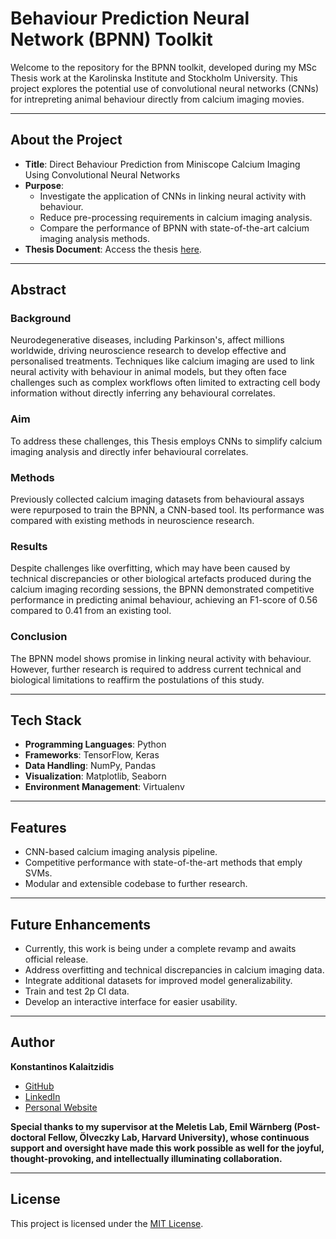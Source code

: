 # Behaviour Prediction Neural Network (BPNN) Toolkit

Welcome to the repository for the BPNN toolkit, developed during my MSc Thesis work at the Karolinska Institute and Stockholm University. This project explores the potential use of convolutional neural networks (CNNs) for intrepreting animal behaviour directly from calcium imaging movies.

---

## About the Project

- **Title**: Direct Behaviour Prediction from Miniscope Calcium Imaging Using Convolutional Neural Networks
- **Purpose**:  
  - Investigate the application of CNNs in linking neural activity with behaviour.
  - Reduce pre-processing requirements in calcium imaging analysis.
  - Compare the performance of BPNN with state-of-the-art calcium imaging analysis methods.
- **Thesis Document**: Access the thesis [here](https://www.kostaskal.com/bpnn).

---

## Abstract

### Background  
Neurodegenerative diseases, including Parkinson's, affect millions worldwide, driving neuroscience research to develop effective and personalised treatments. Techniques like calcium imaging are used to link neural activity with behaviour in animal models, but they often face challenges such as complex workflows often limited to extracting cell body information without directly inferring any behavioural correlates. 

### Aim  
To address these challenges, this Thesis employs CNNs to simplify calcium imaging analysis and directly infer behavioural correlates.

### Methods  
Previously collected calcium imaging datasets from behavioural assays were repurposed to train the BPNN, a CNN-based tool. Its performance was compared with existing methods in neuroscience research.

### Results  
Despite challenges like overfitting, which may have been caused by technical discrepancies or other biological artefacts produced during the calcium imaging recording sessions, the BPNN demonstrated competitive performance in predicting animal behaviour, achieving an F1-score of 0.56 compared to 0.41 from an existing tool.

### Conclusion  
The BPNN model shows promise in linking neural activity with behaviour. However, further research is required to address current technical and biological limitations to reaffirm the postulations of this study.

---

## Tech Stack

- **Programming Languages**: Python
- **Frameworks**: TensorFlow, Keras
- **Data Handling**: NumPy, Pandas
- **Visualization**: Matplotlib, Seaborn
- **Environment Management**: Virtualenv

---

## Features

- CNN-based calcium imaging analysis pipeline.
- Competitive performance with state-of-the-art methods that emply SVMs.
- Modular and extensible codebase to further research.

---

<!-- ## Installation

To get started with the BPNN toolkit:

1. **Clone the Repository**  
   ```sh
   git clone https://github.com/konkalaitzidis/bpnn.git
   cd bpnn
   ```

2. **Set Up a Virtual Environment**  
   - **Linux/macOS**:  
     ```sh
     python -m venv venv
     source venv/bin/activate
     ```
   - **Windows**:  
     ```sh
     python -m venv venv
     venv\Scripts\activate
     ```

3. **Install Dependencies**  
   ```sh
   pip install -r requirements.txt
   ```

4. **Run the Toolkit**  
   Execute the main script to start the analysis:
   ```sh
   python main.py
   ```

--- -->

## Future Enhancements

- Currently, this work is being under a complete revamp and awaits official release. 
- Address overfitting and technical discrepancies in calcium imaging data.
- Integrate additional datasets for improved model generalizability.
- Train and test 2p CI data.
- Develop an interactive interface for easier usability.

---

## Author

**Konstantinos Kalaitzidis**  
- [GitHub](https://github.com/konkalaitzidis)  
- [LinkedIn](https://linkedin.com/in/konstantinoskalaitzidis)  
- [Personal Website](https://www.kostaskal.com)

**Special thanks to my supervisor at the Meletis Lab, Emil Wärnberg (Post-doctoral Fellow, Ölveczky Lab, Harvard University), whose continuous support and oversight have made this work possible as well for the joyful, thought-provoking, and intellectually illuminating collaboration.**

---

## License

This project is licensed under the [MIT License](LICENSE).

<!-- If you encounter any issues or have feedback, please feel free to reach out! -->
